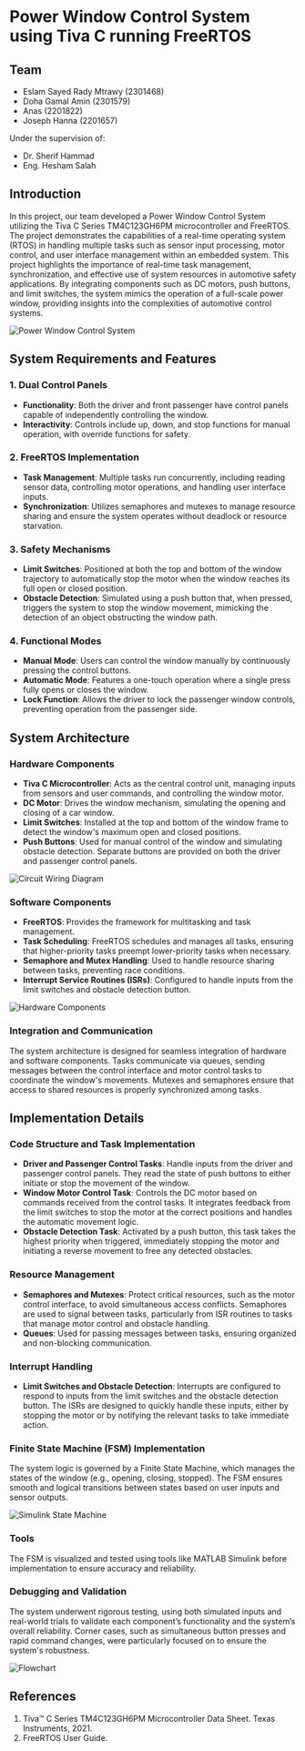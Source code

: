 # Power Window Control System using Tiva C running FreeRTOS

## Team
- Eslam Sayed Rady Mtrawy (2301468)
- Doha Gamal Amin (2301579)
- Anas (2201822)
- Joseph Hanna (2201657)

Under the supervision of:
- Dr. Sherif Hammad
- Eng. Hesham Salah

## Introduction
In this project, our team developed a Power Window Control System utilizing the Tiva C Series TM4C123GH6PM microcontroller and FreeRTOS. The project demonstrates the capabilities of a real-time operating system (RTOS) in handling multiple tasks such as sensor input processing, motor control, and user interface management within an embedded system. This project highlights the importance of real-time task management, synchronization, and effective use of system resources in automotive safety applications. By integrating components such as DC motors, push buttons, and limit switches, the system mimics the operation of a full-scale power window, providing insights into the complexities of automotive control systems.

![Power Window Control System]([path/to/your/image1.png](https://github.com/Esmtra/Power-Window-Control-System/blob/main/diagrams/PWCS.png))

## System Requirements and Features
### 1. Dual Control Panels
- **Functionality**: Both the driver and front passenger have control panels capable of independently controlling the window.
- **Interactivity**: Controls include up, down, and stop functions for manual operation, with override functions for safety.

### 2. FreeRTOS Implementation
- **Task Management**: Multiple tasks run concurrently, including reading sensor data, controlling motor operations, and handling user interface inputs.
- **Synchronization**: Utilizes semaphores and mutexes to manage resource sharing and ensure the system operates without deadlock or resource starvation.

### 3. Safety Mechanisms
- **Limit Switches**: Positioned at both the top and bottom of the window trajectory to automatically stop the motor when the window reaches its full open or closed position.
- **Obstacle Detection**: Simulated using a push button that, when pressed, triggers the system to stop the window movement, mimicking the detection of an object obstructing the window path.

### 4. Functional Modes
- **Manual Mode**: Users can control the window manually by continuously pressing the control buttons.
- **Automatic Mode**: Features a one-touch operation where a single press fully opens or closes the window.
- **Lock Function**: Allows the driver to lock the passenger window controls, preventing operation from the passenger side.

## System Architecture
### Hardware Components
- **Tiva C Microcontroller**: Acts as the central control unit, managing inputs from sensors and user commands, and controlling the window motor.
- **DC Motor**: Drives the window mechanism, simulating the opening and closing of a car window.
- **Limit Switches**: Installed at the top and bottom of the window frame to detect the window's maximum open and closed positions.
- **Push Buttons**: Used for manual control of the window and simulating obstacle detection. Separate buttons are provided on both the driver and passenger control panels.

![Circuit Wiring Diagram](path/to/your/image2.png)

### Software Components
- **FreeRTOS**: Provides the framework for multitasking and task management.
- **Task Scheduling**: FreeRTOS schedules and manages all tasks, ensuring that higher-priority tasks preempt lower-priority tasks when necessary.
- **Semaphore and Mutex Handling**: Used to handle resource sharing between tasks, preventing race conditions.
- **Interrupt Service Routines (ISRs)**: Configured to handle inputs from the limit switches and obstacle detection button.

![Hardware Components](path/to/your/image3.png)

### Integration and Communication
The system architecture is designed for seamless integration of hardware and software components. Tasks communicate via queues, sending messages between the control interface and motor control tasks to coordinate the window's movements. Mutexes and semaphores ensure that access to shared resources is properly synchronized among tasks.

## Implementation Details
### Code Structure and Task Implementation
- **Driver and Passenger Control Tasks**: Handle inputs from the driver and passenger control panels. They read the state of push buttons to either initiate or stop the movement of the window.
- **Window Motor Control Task**: Controls the DC motor based on commands received from the control tasks. It integrates feedback from the limit switches to stop the motor at the correct positions and handles the automatic movement logic.
- **Obstacle Detection Task**: Activated by a push button, this task takes the highest priority when triggered, immediately stopping the motor and initiating a reverse movement to free any detected obstacles.

### Resource Management
- **Semaphores and Mutexes**: Protect critical resources, such as the motor control interface, to avoid simultaneous access conflicts. Semaphores are used to signal between tasks, particularly from ISR routines to tasks that manage motor control and obstacle handling.
- **Queues**: Used for passing messages between tasks, ensuring organized and non-blocking communication.

### Interrupt Handling
- **Limit Switches and Obstacle Detection**: Interrupts are configured to respond to inputs from the limit switches and the obstacle detection button. The ISRs are designed to quickly handle these inputs, either by stopping the motor or by notifying the relevant tasks to take immediate action.

### Finite State Machine (FSM) Implementation
The system logic is governed by a Finite State Machine, which manages the states of the window (e.g., opening, closing, stopped). The FSM ensures smooth and logical transitions between states based on user inputs and sensor outputs.

![Simulink State Machine](path/to/your/image4.png)

### Tools
The FSM is visualized and tested using tools like MATLAB Simulink before implementation to ensure accuracy and reliability.

### Debugging and Validation
The system underwent rigorous testing, using both simulated inputs and real-world trials to validate each component’s functionality and the system’s overall reliability. Corner cases, such as simultaneous button presses and rapid command changes, were particularly focused on to ensure the system's robustness.

![Flowchart](path/to/your/image5.png)

## References
1. Tiva™ C Series TM4C123GH6PM Microcontroller Data Sheet. Texas Instruments, 2021.
2. FreeRTOS User Guide.
